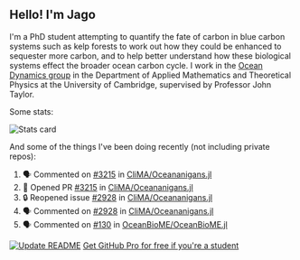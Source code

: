 ## Hello! I'm Jago

I'm a PhD student attempting to quantify the fate of carbon in blue carbon systems such as kelp forests to work out how they could be enhanced to sequester more carbon, and to help better understand how these biological systems effect the broader ocean carbon cycle. I work in the <a href="https://www.damtp.cam.ac.uk/user/jrt51/" class="emph">Ocean Dynamics group</a> in the Department of Applied Mathematics and Theoretical Physics at the University of Cambridge, supervised by Professor John Taylor.

Some stats:
<!--
![](https://raw.githubusercontent.com/jagoosw/jagoosw/main/profile-summary-card-output/nord_dark/0-profile-details.svg)
![](https://raw.githubusercontent.com/jagoosw/jagoosw/main/profile-summary-card-output/nord_dark/3-stats.svg)
![](https://raw.githubusercontent.com/jagoosw/jagoosw/main/profile-summary-card-output/nord_dark/4-productive-time.svg)
-->
![Stats card](https://github-readme-stats.vercel.app/api?username=jagoosw&count_private=true&show_icons=true&theme=transparent&hide_title=true)

And some of the things I've been doing recently (not including private repos):
<!--START_SECTION:activity-->
1. 🗣 Commented on [#3215](https://github.com/CliMA/Oceananigans.jl/pull/3215#issuecomment-1679562736) in [CliMA/Oceananigans.jl](https://github.com/CliMA/Oceananigans.jl)
2. 💪 Opened PR [#3215](https://github.com/CliMA/Oceananigans.jl/pull/3215) in [CliMA/Oceananigans.jl](https://github.com/CliMA/Oceananigans.jl)
3. 🔒 Reopened issue [#2928](https://github.com/CliMA/Oceananigans.jl/issues/2928) in [CliMA/Oceananigans.jl](https://github.com/CliMA/Oceananigans.jl)
4. 🗣 Commented on [#2928](https://github.com/CliMA/Oceananigans.jl/issues/2928#issuecomment-1678663806) in [CliMA/Oceananigans.jl](https://github.com/CliMA/Oceananigans.jl)
5. 🗣 Commented on [#130](https://github.com/OceanBioME/OceanBioME.jl/pull/130#issuecomment-1678606705) in [OceanBioME/OceanBioME.jl](https://github.com/OceanBioME/OceanBioME.jl)
<!--END_SECTION:activity-->


[![Update README](https://github.com/jagoosw/jagoosw/actions/workflows/update-readme.yml/badge.svg)](https://github.com/jagoosw/jagoosw/actions/workflows/update-readme.yml)
[Get GitHub Pro for free if you're a student](https://education.github.com/pack)

